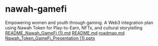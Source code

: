 # nawah-gamefi
 Empowering women and youth through gaming. A Web3 integration plan using Nawah Token for Play-to-Earn, NFTs, and cultural storytelling
[README_Nawah_GameFi (1).md](https://github.com/user-attachments/files/20970207/README_Nawah_GameFi.1.md)
[README.md](https://github.com/user-attachments/files/20970206/README.md)
[roadmap.md](https://github.com/user-attachments/files/20970205/roadmap.md)
[Nawah_Token_GameFi_Presentation (1).pptx](https://github.com/user-attachments/files/20970204/Nawah_Token_GameFi_Presentation.1.pptx)
